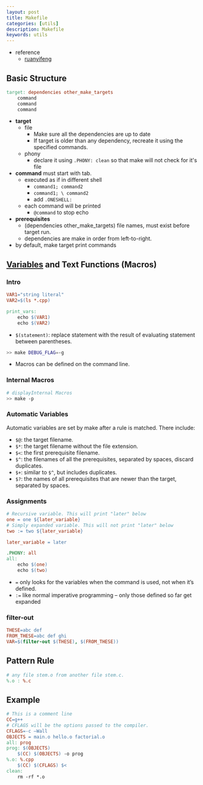 ```yaml
---
layout: post
title: Makefile
categories: [utils]
description: Makefile
keywords: utils
---
```

- reference
  - [ruanyifeng](http://www.ruanyifeng.com/blog/2015/02/make.html)

## Basic Structure

```Makefile
target: dependencies other_make_targets
    command
    command
    command
```

- **target**
  - file
    - Make sure all the dependencies are up to date
    - If target is older than any dependency, recreate it using the specified commands.
  - phony
    - declare it using `.PHONY: clean` so that make will not check for it's file
- **command** must start with tab.
  - executed as if in different shell
    - `command1; command2`
    - ```command1; \ command2```
    - add `.ONESHELL:`
  - each command will be printed
    - `@command` to stop echo
- **prerequisites** 
  - (dependencies other_make_targets) file names, must exist before target run.
  - dependencies are make in order from left-to-right.
- by default, make target print commands

## [Variables](http://web.mit.edu/gnu/doc/html/make_6.html) and Text Functions (Macros)

### Intro

```Makefile
VAR1="string literal"
VAR2=$(ls *.cpp)

print_vars:
    echo $(VAR1)
    echo $(VAR2)
```

- `$(statement)`: replace statement with the result of evaluating statement between parentheses.

```sh
>> make DEBUG_FLAG=-g
```

- Macros can be defined on the command line.

### Internal Macros

```sh
# displayInternal Macros
>> make -p
```

### Automatic Variables

Automatic variables are set by make after a rule is matched. There include:

- `$@`: the target filename.
- `$*`: the target filename without the file extension.
- `$<`: the first prerequisite filename.
- `$^`: the filenames of all the prerequisites, separated by spaces, discard duplicates.
- `$+`: similar to `$^`, but includes duplicates.
- `$?`: the names of all prerequisites that are newer than the target, separated by spaces.


### Assignments

```Makefile
# Recursive variable. This will print "later" below
one = one ${later_variable}
# Simply expanded variable. This will not print "later" below
two := two ${later_variable}

later_variable = later

.PHONY: all
all:
    echo $(one)
    echo $(two)
```

- `=` only looks for the variables when the command is used, not when it’s defined.
- `:=` like normal imperative programming – only those defined so far get expanded

### filter-out

```Makefile
THESE=abc def
FROM_THESE=abc def ghi
VAR=$(filter-out $(THESE), $(FROM_THESE))
```

## Pattern Rule

```Makefile
# any file stem.o from another file stem.c.
%.o : %.c
```

## Example

```Makefile
# This is a comment line
CC=g++
# CFLAGS will be the options passed to the compiler.
CFLAGS=-c –Wall
OBJECTS = main.o hello.o factorial.o
all: prog
prog: $(OBJECTS)
    $(CC) $(OBJECTS) -o prog
%.o: %.cpp
    $(CC) $(CFLAGS) $<
clean:
    rm -rf *.o
```